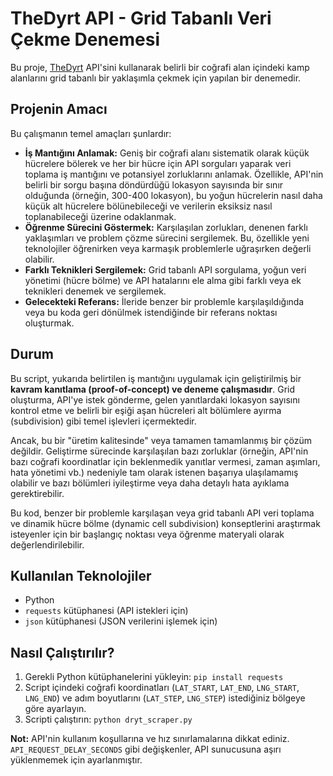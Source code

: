 

# TheDyrt API - Grid Tabanlı Veri Çekme Denemesi

Bu proje, [TheDyrt](https://thedyrt.com/) API'sini kullanarak belirli bir coğrafi alan içindeki kamp alanlarını grid tabanlı bir yaklaşımla çekmek için yapılan bir denemedir.

## Projenin Amacı

Bu çalışmanın temel amaçları şunlardır:

* **İş Mantığını Anlamak:** Geniş bir coğrafi alanı sistematik olarak küçük hücrelere bölerek ve her bir hücre için API sorguları yaparak veri toplama iş mantığını ve potansiyel zorluklarını anlamak. Özellikle, API'nin belirli bir sorgu başına döndürdüğü lokasyon sayısında bir sınır olduğunda (örneğin, 300-400 lokasyon), bu yoğun hücrelerin nasıl daha küçük alt hücrelere bölünebileceği ve verilerin eksiksiz nasıl toplanabileceği üzerine odaklanmak.
* **Öğrenme Sürecini Göstermek:** Karşılaşılan zorlukları, denenen farklı yaklaşımları ve problem çözme sürecini sergilemek. Bu, özellikle yeni teknolojiler öğrenirken veya karmaşık problemlerle uğraşırken değerli olabilir.
* **Farklı Teknikleri Sergilemek:** Grid tabanlı API sorgulama, yoğun veri yönetimi (hücre bölme) ve API hatalarını ele alma gibi farklı veya ek teknikleri denemek ve sergilemek.
* **Gelecekteki Referans:** İleride benzer bir problemle karşılaşıldığında veya bu koda geri dönülmek istendiğinde bir referans noktası oluşturmak.

## Durum

Bu script, yukarıda belirtilen iş mantığını uygulamak için geliştirilmiş bir **kavram kanıtlama (proof-of-concept) ve deneme çalışmasıdır**. Grid oluşturma, API'ye istek gönderme, gelen yanıtlardaki lokasyon sayısını kontrol etme ve belirli bir eşiği aşan hücreleri alt bölümlere ayırma (subdivision) gibi temel işlevleri içermektedir.

Ancak, bu bir "üretim kalitesinde" veya tamamen tamamlanmış bir çözüm değildir. Geliştirme sürecinde karşılaşılan bazı zorluklar (örneğin, API'nin bazı coğrafi koordinatlar için beklenmedik yanıtlar vermesi, zaman aşımları, hata yönetimi vb.) nedeniyle tam olarak istenen başarıya ulaşılamamış olabilir ve bazı bölümleri iyileştirme veya daha detaylı hata ayıklama gerektirebilir.

Bu kod, benzer bir problemle karşılaşan veya grid tabanlı API veri toplama ve dinamik hücre bölme (dynamic cell subdivision) konseptlerini araştırmak isteyenler için bir başlangıç noktası veya öğrenme materyali olarak değerlendirilebilir.

## Kullanılan Teknolojiler

* Python
* `requests` kütüphanesi (API istekleri için)
* `json` kütüphanesi (JSON verilerini işlemek için)

## Nasıl Çalıştırılır?

1. Gerekli Python kütüphanelerini yükleyin: `pip install requests`
2. Script içindeki coğrafi koordinatları (`LAT_START`, `LAT_END`, `LNG_START`, `LNG_END`) ve adım boyutlarını (`LAT_STEP`, `LNG_STEP`) istediğiniz bölgeye göre ayarlayın.
3. Scripti çalıştırın: `python dryt_scraper.py`

**Not:** API'nin kullanım koşullarına ve hız sınırlamalarına dikkat ediniz. `API_REQUEST_DELAY_SECONDS` gibi değişkenler, API sunucusuna aşırı yüklenmemek için ayarlanmıştır.
